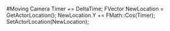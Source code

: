 #Moving Camera
  Timer += DeltaTime;
	FVector NewLocation = GetActorLocation();
	NewLocation.Y += FMath::Cos(Timer);
	SetActorLocation(NewLocation);
